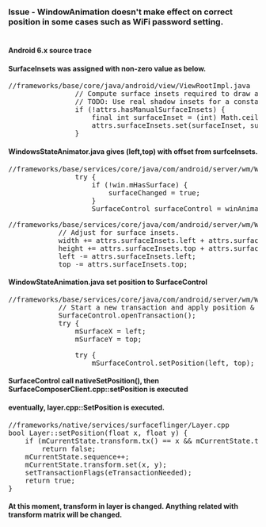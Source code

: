 ### Issue - WindowAnimation doesn't make effect on correct position in some cases such as WiFi password setting.
#
#### Android 6.x source trace
#### SurfaceInsets was assigned with non-zero value as below.

<pre>
//frameworks/base/core/java/android/view/ViewRootImpl.java
                // Compute surface insets required to draw at specified Z value.
                // TODO: Use real shadow insets for a constant max Z.
                if (!attrs.hasManualSurfaceInsets) {
                    final int surfaceInset = (int) Math.ceil(view.getZ() * 2);
                    attrs.surfaceInsets.set(surfaceInset, surfaceInset, surfaceInset, surfaceInset);
                }  
</pre>

#### WindowsStateAnimator.java gives (left,top) with offset from surfceInsets.

<pre>
//frameworks/base/services/core/java/com/android/server/wm/WindowManagerService.java :: relayoutWindow()
                try {
                    if (!win.mHasSurface) {
                        surfaceChanged = true;
                    }
                    SurfaceControl surfaceControl = winAnimator.createSurfaceLocked();

//frameworks/base/services/core/java/com/android/server/wm/WindowStateAnimator.java :: createSurfaceLocked()
            // Adjust for surface insets.
            width += attrs.surfaceInsets.left + attrs.surfaceInsets.right;
            height += attrs.surfaceInsets.top + attrs.surfaceInsets.bottom;
            left -= attrs.surfaceInsets.left;
            top -= attrs.surfaceInsets.top;
</pre>

#### WindowStateAnimation.java set position to SurfaceControl

<pre>
//frameworks/base/services/core/java/com/android/server/wm/WindowStateAnimator.java :: createSurfaceLocked()
            // Start a new transaction and apply position & offset.
            SurfaceControl.openTransaction();
            try {
                mSurfaceX = left;
                mSurfaceY = top;

                try {
                    mSurfaceControl.setPosition(left, top);                                  
</pre>

#### SurfaceControl call nativeSetPosition(), then SurfaceComposerClient.cpp::setPosition is executed
#### eventually, layer.cpp::SetPosition is executed.

<pre>
//frameworks/native/services/surfaceflinger/Layer.cpp
bool Layer::setPosition(float x, float y) {
    if (mCurrentState.transform.tx() == x && mCurrentState.transform.ty() == y)
        return false;
    mCurrentState.sequence++;
    mCurrentState.transform.set(x, y);
    setTransactionFlags(eTransactionNeeded);
    return true;
}
</pre>

#### At this moment, transform in layer is changed. Anything related with transform matrix will be changed.



